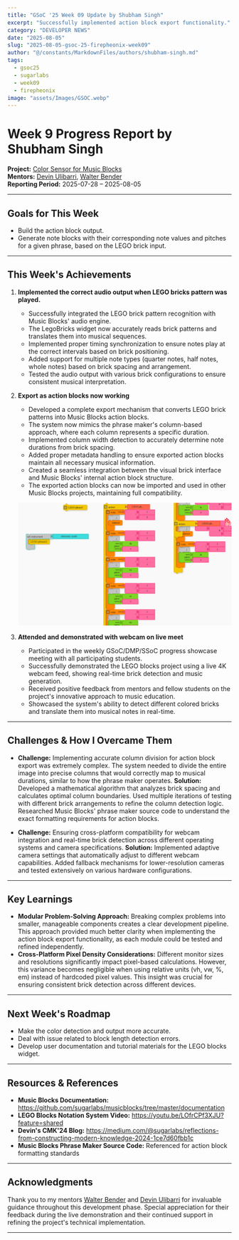 ```yaml
---
title: "GSoC '25 Week 09 Update by Shubham Singh"
excerpt: "Successfully implemented action block export functionality."
category: "DEVELOPER NEWS"
date: "2025-08-05"
slug: "2025-08-05-gsoc-25-firepheonix-week09"
author: "@/constants/MarkdownFiles/authors/shubham-singh.md"
tags:   
  - gsoc25
  - sugarlabs
  - week09
  - firepheonix
image: "assets/Images/GSOC.webp"
---
```


<!-- markdownlint-disable -->

# Week 9 Progress Report by Shubham Singh

**Project:** [Color Sensor for Music Blocks](https://github.com/sugarlabs/musicblocks/issues/4537)  
**Mentors:** [Devin Ulibarri](https://github.com/pikurasa), [Walter Bender](https://github.com/walterbender)  
**Reporting Period:** 2025-07-28 – 2025-08-05

---

## Goals for This Week

- Build the action block output.
- Generate note blocks with their corresponding note values and pitches for a given phrase, based on the LEGO brick input.

---

## This Week's Achievements

1. **Implemented the correct audio output when LEGO bricks pattern was played.**  
   - Successfully integrated the LEGO brick pattern recognition with Music Blocks' audio engine.
   - The LegoBricks widget now accurately reads brick patterns and translates them into musical sequences.
   - Implemented proper timing synchronization to ensure notes play at the correct intervals based on brick positioning.
   - Added support for multiple note types (quarter notes, half notes, whole notes) based on brick spacing and arrangement.
   - Tested the audio output with various brick configurations to ensure consistent musical interpretation.

2. **Export as action blocks now working**  
   - Developed a complete export mechanism that converts LEGO brick patterns into Music Blocks action blocks.
   - The system now mimics the phrase maker's column-based approach, where each column represents a specific duration.
   - Implemented column width detection to accurately determine note durations from brick spacing.
   - Added proper metadata handling to ensure exported action blocks maintain all necessary musical information.
   - Created a seamless integration between the visual brick interface and Music Blocks' internal action block structure.
   - The exported action blocks can now be imported and used in other Music Blocks projects, maintaining full compatibility.

   ![Action block export](/assets/Developers/Shubham_Singh/action-block-export-lego.webp)

3. **Attended and demonstrated with webcam on live meet**  
   - Participated in the weekly GSoC/DMP/SSoC progress showcase meeting with all participating students.
   - Successfully demonstrated the LEGO blocks project using a live 4K webcam feed, showing real-time brick detection and music generation.
   - Received positive feedback from mentors and fellow students on the project's innovative approach to music education.
   - Showcased the system's ability to detect different colored bricks and translate them into musical notes in real-time.

---

## Challenges & How I Overcame Them

- **Challenge:** Implementing accurate column division for action block export was extremely complex. The system needed to divide the entire image into precise columns that would correctly map to musical durations, similar to how the phrase maker operates.
  **Solution:** Developed a mathematical algorithm that analyzes brick spacing and calculates optimal column boundaries. Used multiple iterations of testing with different brick arrangements to refine the column detection logic. Researched Music Blocks' phrase maker source code to understand the exact formatting requirements for action blocks.

- **Challenge:** Ensuring cross-platform compatibility for webcam integration and real-time brick detection across different operating systems and camera specifications.
  **Solution:** Implemented adaptive camera settings that automatically adjust to different webcam capabilities. Added fallback mechanisms for lower-resolution cameras and tested extensively on various hardware configurations.

---

## Key Learnings

- **Modular Problem-Solving Approach:** Breaking complex problems into smaller, manageable components creates a clear development pipeline. This approach provided much better clarity when implementing the action block export functionality, as each module could be tested and refined independently.
- **Cross-Platform Pixel Density Considerations:** Different monitor sizes and resolutions significantly impact pixel-based calculations. However, this variance becomes negligible when using relative units (vh, vw, %, em) instead of hardcoded pixel values. This insight was crucial for ensuring consistent brick detection across different devices.

---

## Next Week's Roadmap

- Make the color detection and output more accurate.
- Deal with issue related to block length detection errors.
- Develop user documentation and tutorial materials for the LEGO blocks widget.

---

## Resources & References

- **Music Blocks Documentation:** https://github.com/sugarlabs/musicblocks/tree/master/documentation
- **LEGO Blocks Notation System Video:** https://youtu.be/LOfrCPf3XJU?feature=shared
- **Devin's CMK'24 Blog:** https://medium.com/@sugarlabs/reflections-from-constructing-modern-knowledge-2024-1ce7d60fbb1c
- **Music Blocks Phrase Maker Source Code:** Referenced for action block formatting standards

---

## Acknowledgments

Thank you to my mentors [Walter Bender](https://github.com/walterbender) and [Devin Ulibarri](https://github.com/pikurasa) for invaluable guidance throughout this development phase. Special appreciation for their feedback during the live demonstration and their continued support in refining the project's technical implementation.

---